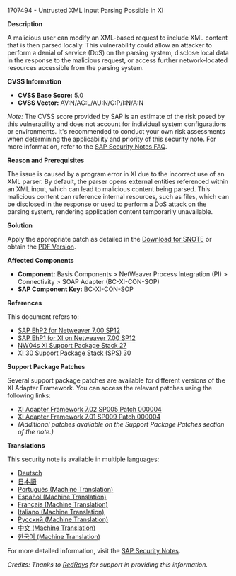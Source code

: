 1707494 - Untrusted XML Input Parsing Possible in XI

**Description**

A malicious user can modify an XML-based request to include XML content that is then parsed locally. This vulnerability could allow an attacker to perform a denial of service (DoS) on the parsing system, disclose local data in the response to the malicious request, or access further network-located resources accessible from the parsing system.

**CVSS Information**

- **CVSS Base Score:** 5.0
- **CVSS Vector:** AV:N/AC:L/AU:N/C:P/I:N/A:N

*Note:* The CVSS score provided by SAP is an estimate of the risk posed by this vulnerability and does not account for individual system configurations or environments. It's recommended to conduct your own risk assessments when determining the applicability and priority of this security note. For more information, refer to the [SAP Security Notes FAQ](https://me.sap.com/service.sap.com/securitynotes/).

**Reason and Prerequisites**

The issue is caused by a program error in XI due to the incorrect use of an XML parser. By default, the parser opens external entities referenced within an XML input, which can lead to malicious content being parsed. This malicious content can reference internal resources, such as files, which can be disclosed in the response or used to perform a DoS attack on the parsing system, rendering application content temporarily unavailable.

**Solution**

Apply the appropriate patch as detailed in the [Download for SNOTE](https://notesdownloads.sap.com/note/0040000017422822017) or obtain the [PDF Version](https://me.sap.com/sap/support/sfm/notes/print/0001707494?language=en-US&token=13DA549469C1E0CA331427D7B35133FC).

**Affected Components**

- **Component:** Basis Components > NetWeaver Process Integration (PI) > Connectivity > SOAP Adapter (BC-XI-CON-SOP)
- **SAP Component Key:** BC-XI-CON-SOP

**References**

This document refers to:
- [SAP EhP2 for Netweaver 7.00 SP12](https://me.sap.com/notes/1740004)
- [SAP EhP1 for XI on Netweaver 7.00 SP12](https://me.sap.com/notes/1730853)
- [NW04s XI Support Package Stack 27](https://me.sap.com/notes/1724106)
- [XI 30 Support Package Stack (SPS) 30](https://me.sap.com/notes/1723780)

**Support Package Patches**

Several support package patches are available for different versions of the XI Adapter Framework. You can access the relevant patches using the following links:
- [XI Adapter Framework 7.02 SP005 Patch 000004](https://me.sap.com/sap/support/swdc/notes?cvnr=01200615320200012533&support_package=SP005&patch_level=000004)
- [XI Adapter Framework 7.01 SP009 Patch 000004](https://me.sap.com/sap/support/swdc/notes?cvnr=01200314690200007188&support_package=SP009&patch_level=000004)
- *(Additional patches available on the Support Package Patches section of the note.)*

**Translations**

This security note is available in multiple languages:
- [Deutsch](https://me.sap.com/notes/0001707494/D)
- [日本語](https://me.sap.com/notes/0001707494/J)
- [Português (Machine Translation)](https://me.sap.com/notes/0001707494/P)
- [Español (Machine Translation)](https://me.sap.com/notes/0001707494/S)
- [Français (Machine Translation)](https://me.sap.com/notes/0001707494/F)
- [Italiano (Machine Translation)](https://me.sap.com/notes/0001707494/I)
- [Русский (Machine Translation)](https://me.sap.com/notes/0001707494/R)
- [中文 (Machine Translation)](https://me.sap.com/notes/0001707494/1)
- [한국어 (Machine Translation)](https://me.sap.com/notes/0001707494/3)

For more detailed information, visit the [SAP Security Notes](https://me.sap.com/notes/1707494).

*Credits: Thanks to [RedRays](https://redrays.io) for support in providing this information.*